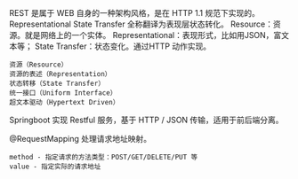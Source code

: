 REST 是属于 WEB 自身的一种架构风格，是在 HTTP 1.1 规范下实现的。
Representational State Transfer 全称翻译为表现层状态转化。
Resource：资源。就是网络上的一个实体。
Representational：表现形式，比如用JSON，富文本等；
State Transfer：状态变化。通过HTTP 动作实现。

```
资源（Resource）
资源的表述（Representation）
状态转移（State Transfer）
统一接口（Uniform Interface）
超文本驱动（Hypertext Driven）
```
Springboot 实现 Restful 服务，基于 HTTP / JSON 传输，适用于前后端分离。

@RequestMapping 处理请求地址映射。
```
method - 指定请求的方法类型：POST/GET/DELETE/PUT 等
value - 指定实际的请求地址
```